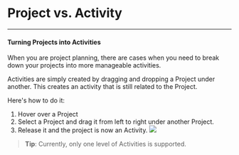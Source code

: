 # Project vs. Activity

---

#### Turning Projects into Activities
When you are project planning, there are cases when you need to break down your projects into more manageable activities. 

Activities are simply created by dragging and dropping a Project under another. This creates an activity that is still related to the Project.

Here's how to do it:

1. Hover over a Project
2. Select a Project and drag it from left to right under another Project.
3. Release it and the project is now an Activity.
![](https://lh3.googleusercontent.com/5V4KZt7ujO2B2eD18ohvyaIJ5YHTC8P0pOwHVGc2HZxCIdyWvpa_m1yc-WSGCR3oRcczqpRuzp5Jei-xL38OlrBT8oxxD5ovTtH-CCwRSixogeQIx4WufcUFLBtR2Zm3xiygg93w)

> **Tip**: 
Currently, only one level of Activities is supported.

